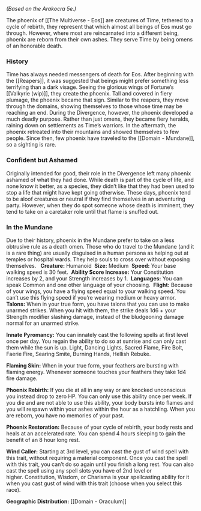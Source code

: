 _(Based on the Arakocra 5e.)_ 

The phoenix of [[The Multiverse - Eos]] are creatures of Time, tethered to a cycle of rebirth, they represent that which almost all beings of Eos must go through. However, where most are reincarnated into a different being, phoenix are reborn from their own ashes. They serve Time by being omens of an honorable death. 

### History

Time has always needed messengers of death for Eos. After beginning with the [[Reapers]], it was suggested that beings might prefer something less terrifying than a dark visage. Seeing the glorious wings of Fortune’s [[Valkyrie (wip)]], they create the phoenix. Tall and covered in fiery plumage, the phoenix became that sign. Similar to the reapers, they move through the domains, showing themselves to those whose time may be reaching an end. During the Divergence, however, the phoenix developed a much deadly purpose. Rather than just omens, they became fiery heralds, raining down on settlements as Time’s warriors. In the aftermath, the phoenix retreated into their mountains and showed themselves to few people. Since then, few phoenix have traveled to the [[Domain - Mundane]], so a sighting is rare. 

### Confident but Ashamed

Originally intended for good, their role in the Divergence left many phoenix ashamed of what they had done. While death is part of the cycle of life, and none know it better, as a species, they didn’t like that they had been used to stop a life that might have kept going otherwise. These days, phoenix tend to be aloof creatures or neutral if they find themselves in an adventuring party. However, when they do spot someone whose death is imminent, they tend to take on a caretaker role until that flame is snuffed out. 

### In the Mundane

Due to their history, phoenix in the Mundane prefer to take on a less obtrusive rule as a death omen. Those who do travel to the Mundane (and it is a rare thing) are usually disguised in a human persona as helping out at temples or hospital wards. They help souls to cross over without exposing themselves.
 
**Creature:** Humanoid 
**Size:** Medium 
**Speed:** Your base walking speed is 30 feet. 
**Ability Score Increase:** Your Constitution increases by 2, and your Strength increases by 1. 
**Languages:** You can speak Common and one other language of your choosing. 
**Flight:** Because of your wings, you have a flying speed equal to your walking speed. You can’t use this flying speed if you’re wearing medium or heavy armor.
**Talons:** When in your true form, you have talons that you can use to make unarmed strikes. When you hit with them, the strike deals 1d6 + your Strength modifier slashing damage, instead of the bludgeoning damage normal for an unarmed strike.

**Innate Pyromancy:** You can innately cast the following spells at first level once per day. You regain the ability to do so at sunrise and can only cast them while the sun is up. Light, Dancing Lights, Sacred Flame, Fire Bolt, Faerie Fire, Searing Smite, Burning Hands, Hellish Rebuke.

**Flaming Skin:** When in your true form, your feathers are bursting with flaming energy. Whenever someone touches your feathers they take 1d4 fire damage. 

**Phoenix Rebirth:** If you die at all in any way or are knocked unconscious you instead drop to zero HP. You can only use this ability once per week. If you die and are not able to use this ability, your body bursts into flames and you will respawn within your ashes within the hour as a hatchling. When you are reborn, you have no memories of your past. 

**Phoenix Restoration:** Because of your cycle of rebirth, your body rests and heals at an accelerated rate. You can spend 4 hours sleeping to gain the benefit of an 8 hour long rest. 

**Wind Caller:** Starting at 3rd level, you can cast the gust of wind spell with this trait, without requiring a material component. Once you cast the spell with this trait, you can’t do so again until you finish a long rest. You can also cast the spell using any spell slots you have of 2nd level or higher. Constitution, Wisdom, or Charisma is your spellcasting ability for it when you cast gust of wind with this trait (choose when you select this race).

**Geographic Distribution:** [[Domain - Oraculum]]